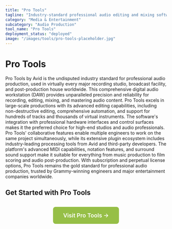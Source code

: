 ```yaml
---
title: "Pro Tools"
tagline: "Industry-standard professional audio editing and mixing software"
category: "Media & Entertainment"
subcategory: "Audio Production"
tool_name: "Pro Tools"
deployment_status: "deployed"
image: "/images/tools/pro-tools-placeholder.jpg"
---
```


# Pro Tools

Pro Tools by Avid is the undisputed industry standard for professional audio production, used in virtually every major recording studio, broadcast facility, and post-production house worldwide. This comprehensive digital audio workstation (DAW) provides unparalleled precision and reliability for recording, editing, mixing, and mastering audio content. Pro Tools excels in large-scale productions with its advanced editing capabilities, including non-destructive editing, comprehensive automation, and support for hundreds of tracks and thousands of virtual instruments. The software's integration with professional hardware interfaces and control surfaces makes it the preferred choice for high-end studios and audio professionals. Pro Tools' collaborative features enable multiple engineers to work on the same project simultaneously, while its extensive plugin ecosystem includes industry-leading processing tools from Avid and third-party developers. The platform's advanced MIDI capabilities, notation features, and surround sound support make it suitable for everything from music production to film scoring and audio post-production. With subscription and perpetual license options, Pro Tools remains the gold standard for professional audio production, trusted by Grammy-winning engineers and major entertainment companies worldwide.

## Get Started with Pro Tools

<div style="text-align: center; margin: 2rem 0;">
  <a href="https://www.avid.com/pro-tools" target="_blank" rel="noopener noreferrer" style="display: inline-block; background: #96BF47; color: white; padding: 1rem 2rem; text-decoration: none; border-radius: 8px; font-weight: 600; font-size: 1.1rem;">Visit Pro Tools →</a>
</div>
